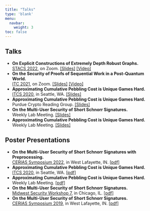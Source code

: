 ```yaml
---
title: "Talks"
type: 'blank'
menu:
  navbar:
    weight: 3
toc: false
---
```


## Talks

- **On Explicit Constructions of Extremely Depth Robust Graphs.**\
[STACS 2022](https://stacs2022.sciencesconf.org/resource/page/id/5), on Zoom. [[Slides]](/talkslides/stacs2022/) [[Video]](/talkvideos/stacs2022)<!-- March 15, 2022 -->
- **On the Security of Proofs of Sequential Work in a Post-Quantum World.**\
[ITC 2021](https://itcrypto.github.io/2021/2021prog.html), on Zoom. [[Slides]](/talkslides/itc2021/) [[Video]](/talkvideos/itc2021)<!-- July 26, 2021 -->
- **Approximating Cumulative Pebbling Cost is Unique Games Hard.**\
[ITCS 2020](http://itcs-conf.org/itcs20/itcs20-cfp.html), in Seattle, WA. [[Slides]](/talkslides/itcs2020/)<!-- January 12, 2020 -->
- **Approximating Cumulative Pebbling Cost is Unique Games Hard.**\
Purdue Crypto Reading Group. [[Slides]](/talkslides/readinggroup)<!-- November 6, 2019 -->
- **On the Multi-User Security of Short Schnorr Signatures.**\
Weekly Lab Meeting. [[Slides]](/talkslides/labmeeting1019)<!-- October 10, 2019 -->
- **Approximating Cumulative Pebbling Cost is Unique Games Hard.**\
Weekly Lab Meeting. [[Slides]](/talkslides/labmeeting0619)<!-- June 21, 2019 -->

## Poster Presentations

- **On the Multi-User Security of Short Schnorr Signatures with Preprocessing.**\
[CERIAS Symposium 2022](https://www.cerias.purdue.edu/site/symposium), in West Lafayette, IN. [[pdf]](/posters/multiuser)<!-- March 29, 2022 -->
- **Approximating Cumulative Pebbling Cost is Unique Games Hard.**\
[ITCS 2020](http://itcs-conf.org/itcs20/itcs20-cfp.html), in Seattle, WA. [[pdf]](/posters/approx)<!-- January 12, 2020 -->
- **Approximating Cumulative Pebbling Cost is Unique Games Hard.**\
Weekly Lab Meeting. [[pdf]](/posters/approx)<!-- November 6, 2019 -->
- **On the Multi-User Security of Short Schnorr Signatures.**\
[Midwest Security Workshop 7](https://www.midwestsecurityworkshop.com/), in Chicago, IL. [[pdf]](/posters/shortschnorr)<!-- April 13, 2019 -->
- **On the Multi-User Security of Short Schnorr Signatures.**\
[CERIAS Symposium 2019](https://www.cerias.purdue.edu/site/symposium), in West Lafayette, IN. [[pdf]](/posters/shortschnorr)<!-- April 9, 2019 -->
